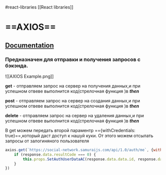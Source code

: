 #react-libraries [[React libraries]]


# ==AXIOS==

## [Documentation](https://axios-http.com/ru/)


### Предназначен для отправки и получения запросов с бэкэнда.
![[AXIOS Example.png]]

**get** - отправляем запрос на сервер  на получения данных,и при успешном отвеве выполнится код(стрелочная функция )в **_then_**

**post** - отправляем запрос на сервер  на создания данных,и при успешном отвеве выполнится код(стрелочная функция )в **_then_**

**delete** - отправляем запрос на сервер  на удаления данных,и при успешном отвеве выполнится код(стрелочная функция )в **_then_**

В get можем передать второй параментр =={withCredentials: true}==,который даст доступ к нашуй куки. От этого можем отсылать запросы от залогиняного пользователя 

```jsx
axios.get(`https://social-network.samuraijs.com/api/1.0/auth/me`, {withCredentials: true}).then(response => {  
    if (response.data.resultCode === 0) {  
        this.props.SetAuthUserDataAC(response.data.data.id, response.data.data.email, response.data.data.login)  
    }  
})

```